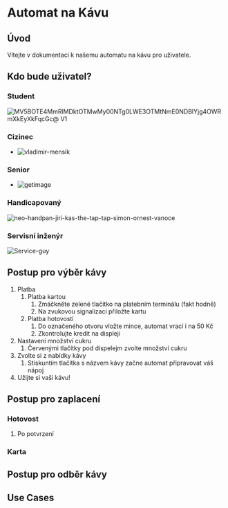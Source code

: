 # Automat na Kávu

## Úvod
Vítejte v dokumentaci k našemu automatu na kávu pro uživatele.

## Kdo bude uživatel?
### Student
![MV5BOTE4MmRlMDktOTMwMy00NTg0LWE3OTMtNmE0NDBlYjg4OWRmXkEyXkFqcGc@ _V1_](https://github.com/user-attachments/assets/16205054-308e-4de4-bf5a-977d7e8877b5)

### Cizinec
- ![vladimir-mensik](https://github.com/user-attachments/assets/105b4440-d8c0-482c-8a3e-ee08aff89c7c)

### Senior
- ![getimage](https://github.com/user-attachments/assets/639ea393-744e-4dcb-9d20-0caf5d0cfd62)

### Handicapovaný
![neo-handpan-jiri-kas-the-tap-tap-simon-ornest-vanoce](https://github.com/user-attachments/assets/61a775be-61f9-468e-bc69-80b6aed5de86)

### Servisní inženýr
![Service-guy](https://github.com/user-attachments/assets/27491724-d73e-496d-86b4-c49ecbdedacc)


## Postup pro výběr kávy
1. Platba
    1. Platba kartou
          1. Zmáčkněte zelené tlačítko na platebním terminálu (fakt hodně)
          2. Na zvukovou signalizaci přiložte kartu
    2. Platba hotovostí
          1. Do označeného otvoru vložte mince, automat vrací i na 50 Kč
          2. Zkontrolujte kredit na displeji
2. Nastavení množství cukru
    1. Červenými tlačítky pod dispelejm zvolte množství cukru
4. Zvolte si z nabídky kávy
    1. Stiskuntím tlačítka s názvem kávy začne automat připravovat váš nápoj
5. Užijte si vaši kávu!

## Postup pro zaplacení

### Hotovost
1. Po potvrzení 

### Karta


## Postup pro odběr kávy


## Use Cases
###
